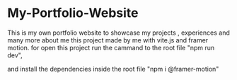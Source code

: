# My-Portfolio-Website
This is my own  portfolio website to showcase my projects , experiences and many more about me 
this project made by me with vite.js and framer motion.
 for open this project run the cammand to the root file "npm run dev",

 and install the dependencies inside the root file "npm i @framer-motion"

